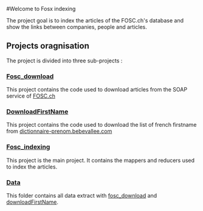 #Welcome to Fosx indexing

The project goal is to index the articles of the FOSC.ch's database and show the links between companies, people and articles.

## Projects oragnisation

The project is divided into three sub-projects :

### [Fosc_download](https://github.com/yenyen/fosc_indexing/tree/master/fosc_download)

This project contains the code used to download articles from the SOAP service of [FOSC.ch](http://www.fosc.ch)

### [DownloadFirstName](https://github.com/yenyen/fosc_indexing/tree/master/DownloadFirstName)

This project contains the code used to download the list of french firstname from [dictionnaire-prenom.bebevallee.com](http://dictionnaire-prenom.bebevallee.com)

### [Fosc_indexing](https://github.com/yenyen/fosc_indexing/tree/master/fosc_indexing)

This project is the main project. It contains the mappers and reducers used to index the articles.

### [Data](https://github.com/yenyen/fosc_indexing/tree/master/data)

This folder contains all data extract with [fosc_download](https://github.com/yenyen/fosc_indexing/tree/master/fosc_download) and [downloadFirstName](https://github.com/yenyen/fosc_indexing/tree/master/DownloadFirstName).

